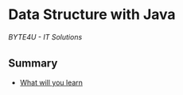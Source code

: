 
# Data Structure with Java
###### BYTE4U - IT Solutions

## Summary
- [What will you learn](#What-will-you-learn)
